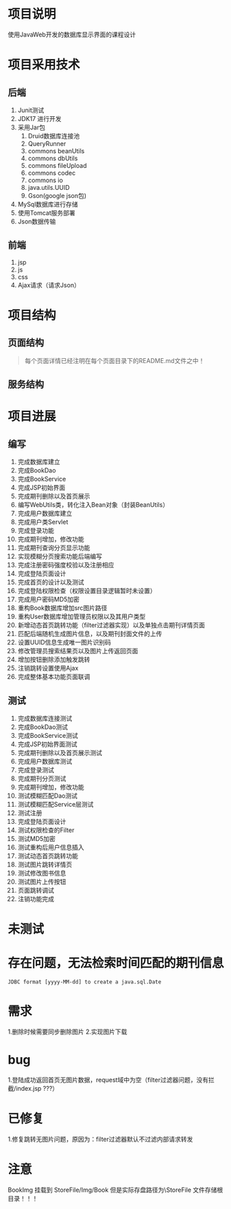 # 项目说明

使用JavaWeb开发的数据库显示界面的课程设计

# 项目采用技术

## 后端

1. Junit测试
2. JDK17 进行开发
3. 采用Jar包
   1. Druid数据库连接池
   2. QueryRunner
   3. commons beanUtils
   4. commons dbUtils
   5. commons fileUpload
   6. commons codec
   7. commons io
   8. java.utils.UUID
   9. Gson(google json包)
4. MySql数据库进行存储
5. 使用Tomcat服务部署
6. Json数据传输

## 前端

1. jsp
2. js
3. css
4. Ajax请求（请求Json）

# 项目结构

## 页面结构

> 每个页面详情已经注明在每个页面目录下的README.md文件之中！

## 服务结构

# 项目进展

## 编写

1. 完成数据库建立
2. 完成BookDao
3. 完成BookService
4. 完成JSP初始界面
5. 完成期刊删除以及首页展示
6. 编写WebUtils类，转化注入Bean对象（封装BeanUtils）
7. 完成用户数据库建立
8. 完成用户类Servlet
9. 完成登录功能
10. 完成期刊增加，修改功能
11. 完成期刊查询分页显示功能
12. 实现模糊分页搜索功能后端编写
13. 完成注册密码强度校验以及注册相应
14. 完成登陆页面设计
15. 完成首页的设计以及测试
16. 完成登陆权限检查（权限设置目录逻辑暂时未设置）
17. 完成用户密码MD5加密
18. 重构Book数据库增加src图片路径
19. 重构User数据库增加管理员权限以及其用户类型
20. 新增动态首页跳转功能（filter过滤器实现）以及单独点击期刊详情页面
21. 匹配后端随机生成图片信息，以及期刊封面文件的上传
22. 设置UUID信息生成唯一图片识别码
23. 修改管理员搜索结果页以及图片上传返回页面
24. 增加按钮删除添加触发跳转
25. 注销跳转设置使用Ajax
26. 完成整体基本功能页面联调

## 测试

1. 完成数据库连接测试
2. 完成BookDao测试
3. 完成BookService测试
4. 完成JSP初始界面测试
5. 完成期刊删除以及首页展示测试
6. 完成用户数据库测试
7. 完成登录测试
8. 完成期刊分页测试
9. 完成期刊增加，修改功能
10. 测试模糊匹配Dao测试
11. 测试模糊匹配Service层测试
12. 测试注册
13. 完成登陆页面设计
14. 测试权限检查的Filter
15. 测试MD5加密
16. 测试重构后用户信息插入
17. 测试动态首页跳转功能
18. 测试图片跳转详情页
19. 测试修改图书信息
20. 测试图片上传按钮
21. 页面跳转调试
22. 注销功能完成

# 未测试

# 存在问题，无法检索时间匹配的期刊信息

`JDBC format [yyyy-MM-dd] to create a java.sql.Date`

# 需求

1.删除时候需要同步删除图片 2.实现图片下载

# bug

1.登陆成功返回首页无图片数据，request域中为空（filter过滤器问题，没有拦截/index.jsp ???）

# 已修复

1.修复跳转无图片问题，原因为：filter过滤器默认不过滤内部请求转发

# 注意

BookImg 挂载到 StoreFile/Img/Book 但是实际存盘路径为\\StoreFile 文件存储根目录！！！